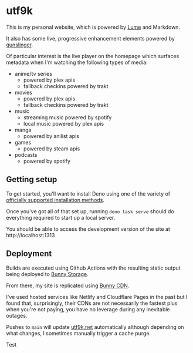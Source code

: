 # utf9k

This is my personal website, which is powered by [Lume](https://github.com/lumeland/lume) and Markdown.

It also has some live, progressive enhancement elements powered by [gunslinger](https://github.com/marcus-crane/gunslinger).

Of particular interest is the live player on the homepage which surfaces metadata when I'm watching the following types of media:

* anime/tv series
  * powered by plex apis
  * fallback checkins powered by trakt
* movies
  * powered by plex apis
  * fallback checkins powered by trakt
* music
  * streaming music powered by spotify
  * local music powered by plex apis
* manga
  * powered by anilist apis
* games
  * powered by steam apis
* podcasts
  * powered by spotify

## Getting setup

To get started, you'll want to install Deno using one of the variety of [officially supported installation methods](https://github.com/lumeland/lume).

Once you've got all of that set up, running `deno task serve` should do everything required to start up a local server.

You should be able to access the development version of the site at http://localhost:1313

## Deployment

Builds are executed using Github Actions with the resulting static output being deployed to [Bunny Storage](https://bunny.net/storage/).

From there, my site is replicated using [Bunny CDN](https://bunny.net/cdn/).

I've used hosted services like Netlify and Cloudflare Pages in the past but I found that, surprisingly, their CDNs are not necessarily the fastest plus when you're not paying, you have no leverage during any inevitable outages.

Pushes to `main` will update [utf9k.net](https://utf9k.net) automatically although depending on what changes, I sometimes manually trigger a cache purge.

Test
